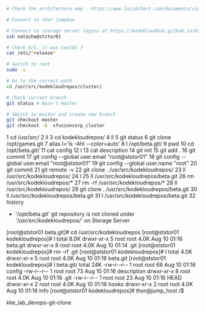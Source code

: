 

```bash
# Check the architecture map - https://www.lucidchart.com/documents/view/58e22de2-c446-4b49-ae0f-db79a3318e97/0_0

# Connect to thor jumpbox

# Connect to storage server logins at https://kodekloudhub.github.io/kodekloud-engineer/docs/projects/nautilus
ssh natasha@ststor01

# Check O/S, it was CentOS 7
cat /etc/*release*

# Switch to root
sudo -s

# Go to the correct path
cd /usr/src/kodekloudrepos/cluster/

# Check current branch
git status # Wasn't master

# SWitch to master and create new branch
git checkout master
git checkout -b  xfusioncorp_cluster
```

   1  cd /usr/src/
    2  ll
    3  cd kodekloudrepos/
    4  ll
    5  git status
    6  git clone /opt/games.git
    7  alias l='ls -Ahl --color=auto'
    8  l /opt/beta.git/
    9  pwd
   10  cd /opt/beta.git/
   11  cat config
   12  l
   13  cat description
   14  git init
   15  git add .
   16  git commit
   17  git config --global user.email "root@ststor01"
   18  git config --global user.email "root@ststor01"
   19  git config --global user.name "root"
   20  git commit
   21  git remote -v
   22  git clone . /usr/src/kodekloudrepos/
   23  ll /usr/src/kodekloudrepos/
   24  l
   25  ll /usr/src/kodekloudrepos/beta.git
   26  rm /usr/src/kodekloudrepos/*
   27  rm -rf /usr/src/kodekloudrepos/*
   28  ll /usr/src/kodekloudrepos/
   29  git clone . /usr/src/kodekloudrepos/beta.git
   30  ll /usr/src/kodekloudrepos/beta.git
   31  l /usr/src/kodekloudrepos/beta.git
   32  history



   - '/opt/beta.git' git repository is not cloned under '/usr/src/kodekloudrepos/' on Storage Server

[root@ststor01 beta.git]# cd /usr/src/kodekloudrepos
[root@ststor01 kodekloudrepos]# l
total 8.0K
drwxr-xr-x 5 root root 4.0K Aug 10 01:16 beta.git
drwxr-xr-x 8 root root 4.0K Aug 10 01:14 .git
[root@ststor01 kodekloudrepos]# rm -rf .git
[root@ststor01 kodekloudrepos]# l
total 4.0K
drwxr-xr-x 5 root root 4.0K Aug 10 01:16 beta.git
[root@ststor01 kodekloudrepos]# l beta.git/
total 24K
-rw-r--r-- 1 root root   66 Aug 10 01:16 config
-rw-r--r-- 1 root root   73 Aug 10 01:16 description
drwxr-xr-x 8 root root 4.0K Aug 10 01:16 .git
-rw-r--r-- 1 root root   23 Aug 10 01:16 HEAD
drwxr-xr-x 2 root root 4.0K Aug 10 01:16 hooks
drwxr-xr-x 2 root root 4.0K Aug 10 01:16 info
[root@ststor01 kodekloudrepos]# thor@jump_host /$


kke_lab_devops-git-clone